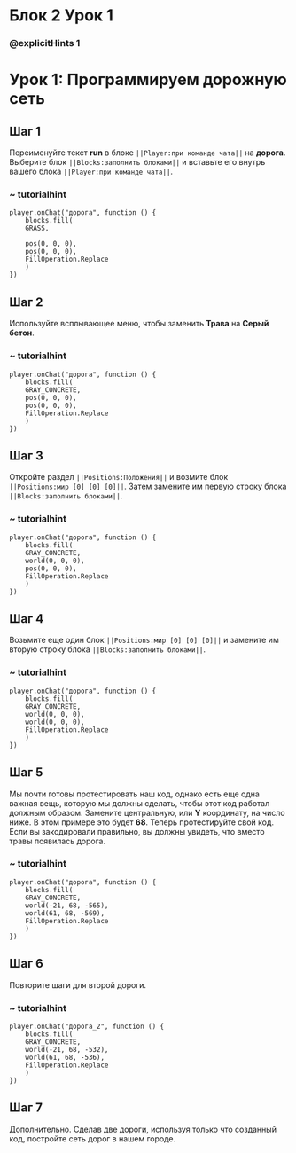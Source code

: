 # Блок 2 Урок 1
### @explicitHints 1

# Урок 1: Программируем дорожную сеть

## Шаг 1
Переименуйте текст **run** в блоке ``||Player:при команде чата||`` на  **дорога**. Выберите блок ``||Blocks:заполнить блоками||`` и вставьте его внутрь вашего блока ``||Player:при команде чата||``.

### ~ tutorialhint
``` blocks
player.onChat("дорога", function () {
    blocks.fill(
    GRASS,

    pos(0, 0, 0),
    pos(0, 0, 0),
    FillOperation.Replace
    )
})
```

## Шаг 2
Используйте всплывающее меню, чтобы заменить **Трава** на **Серый бетон**.
### ~ tutorialhint

``` blocks
player.onChat("дорога", function () {
    blocks.fill(
    GRAY_CONCRETE,
    pos(0, 0, 0),
    pos(0, 0, 0),
    FillOperation.Replace
    )
})
```

## Шаг 3
Откройте раздел ``||Positions:Положения||`` и возмите блок ``||Positions:мир [0] [0] [0]||``. Затем замените им первую строку блока ``||Blocks:заполнить блоками||``.

### ~ tutorialhint
``` blocks
player.onChat("дорога", function () {
    blocks.fill(
    GRAY_CONCRETE,
    world(0, 0, 0),
    pos(0, 0, 0),
    FillOperation.Replace
    )
})
```

## Шаг 4
Возьмите еще один блок ``||Positions:мир [0] [0] [0]||`` и замените им вторую строку блока ``||Blocks:заполнить блоками||``.

### ~ tutorialhint
``` blocks
player.onChat("дорога", function () {
    blocks.fill(
    GRAY_CONCRETE,
    world(0, 0, 0),
    world(0, 0, 0),
    FillOperation.Replace
    )
})
```

## Шаг 5
Мы почти готовы протестировать наш код, однако есть еще одна важная вещь, которую мы должны сделать, чтобы этот код работал должным образом. Замените центральную, или **Y** координату, на число ниже. В этом примере это будет **68**. Теперь протестируйте свой код. Если вы закодировали правильно, вы должны увидеть, что вместо травы появилась дорога.

### ~ tutorialhint
``` blocks
player.onChat("дорога", function () {
    blocks.fill(
    GRAY_CONCRETE,
    world(-21, 68, -565),
    world(61, 68, -569),
    FillOperation.Replace
    )
})

```

## Шаг 6
Повторите шаги для второй дороги.

### ~ tutorialhint
``` blocks
player.onChat("дорога_2", function () {
    blocks.fill(
    GRAY_CONCRETE,
    world(-21, 68, -532),
    world(61, 68, -536),
    FillOperation.Replace
    )
})
```

## Шаг 7
Дополнительно. Сделав две дороги, используя только что созданный код, постройте сеть дорог в нашем городе.
